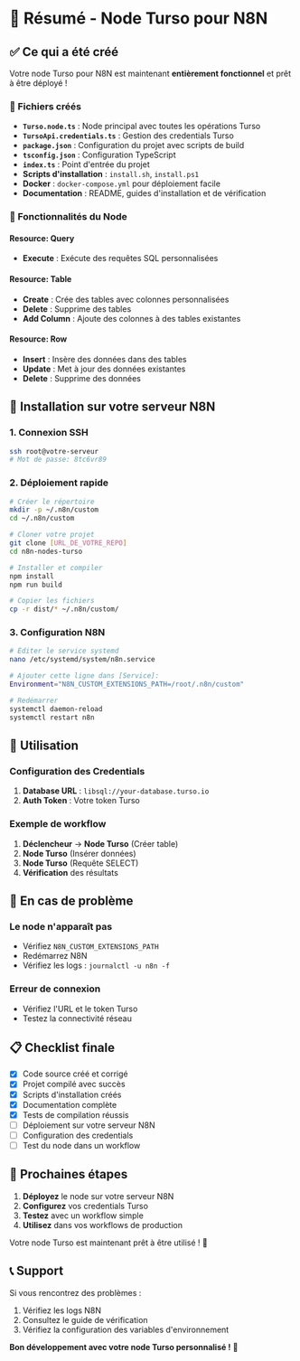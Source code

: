 # 🎯 Résumé - Node Turso pour N8N

## ✅ Ce qui a été créé

Votre node Turso pour N8N est maintenant **entièrement fonctionnel** et prêt à être déployé !

### 📁 Fichiers créés
- **`Turso.node.ts`** : Node principal avec toutes les opérations Turso
- **`TursoApi.credentials.ts`** : Gestion des credentials Turso
- **`package.json`** : Configuration du projet avec scripts de build
- **`tsconfig.json`** : Configuration TypeScript
- **`index.ts`** : Point d'entrée du projet
- **Scripts d'installation** : `install.sh`, `install.ps1`
- **Docker** : `docker-compose.yml` pour déploiement facile
- **Documentation** : README, guides d'installation et de vérification

### 🚀 Fonctionnalités du Node

#### Resource: Query
- **Execute** : Exécute des requêtes SQL personnalisées

#### Resource: Table
- **Create** : Crée des tables avec colonnes personnalisées
- **Delete** : Supprime des tables
- **Add Column** : Ajoute des colonnes à des tables existantes

#### Resource: Row
- **Insert** : Insère des données dans des tables
- **Update** : Met à jour des données existantes
- **Delete** : Supprime des données

## 🔧 Installation sur votre serveur N8N

### 1. Connexion SSH
```bash
ssh root@votre-serveur
# Mot de passe: 8tc6vr89
```

### 2. Déploiement rapide
```bash
# Créer le répertoire
mkdir -p ~/.n8n/custom
cd ~/.n8n/custom

# Cloner votre projet
git clone [URL_DE_VOTRE_REPO]
cd n8n-nodes-turso

# Installer et compiler
npm install
npm run build

# Copier les fichiers
cp -r dist/* ~/.n8n/custom/
```

### 3. Configuration N8N
```bash
# Éditer le service systemd
nano /etc/systemd/system/n8n.service

# Ajouter cette ligne dans [Service]:
Environment="N8N_CUSTOM_EXTENSIONS_PATH=/root/.n8n/custom"

# Redémarrer
systemctl daemon-reload
systemctl restart n8n
```

## 🎯 Utilisation

### Configuration des Credentials
1. **Database URL** : `libsql://your-database.turso.io`
2. **Auth Token** : Votre token Turso

### Exemple de workflow
1. **Déclencheur** → **Node Turso** (Créer table)
2. **Node Turso** (Insérer données)
3. **Node Turso** (Requête SELECT)
4. **Vérification** des résultats

## 🐛 En cas de problème

### Le node n'apparaît pas
- Vérifiez `N8N_CUSTOM_EXTENSIONS_PATH`
- Redémarrez N8N
- Vérifiez les logs : `journalctl -u n8n -f`

### Erreur de connexion
- Vérifiez l'URL et le token Turso
- Testez la connectivité réseau

## 📋 Checklist finale

- [x] Code source créé et corrigé
- [x] Projet compilé avec succès
- [x] Scripts d'installation créés
- [x] Documentation complète
- [x] Tests de compilation réussis
- [ ] Déploiement sur votre serveur N8N
- [ ] Configuration des credentials
- [ ] Test du node dans un workflow

## 🎉 Prochaines étapes

1. **Déployez** le node sur votre serveur N8N
2. **Configurez** vos credentials Turso
3. **Testez** avec un workflow simple
4. **Utilisez** dans vos workflows de production

Votre node Turso est maintenant prêt à être utilisé ! 🚀

## 📞 Support

Si vous rencontrez des problèmes :
1. Vérifiez les logs N8N
2. Consultez le guide de vérification
3. Vérifiez la configuration des variables d'environnement

**Bon développement avec votre node Turso personnalisé !** 🎯
